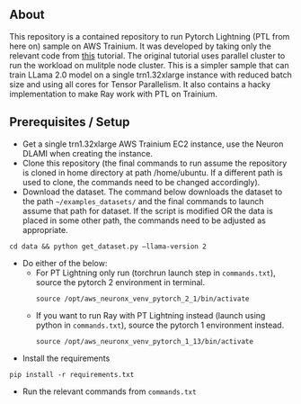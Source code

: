 ## About
This repository is a contained repository to run Pytorch Lightning (PTL from here on) sample on AWS Trainium. It was developed by taking only the relevant code from <a href=https://awsdocs-neuron.readthedocs-hosted.com/en/latest/libraries/neuronx-distributed/tutorials/training_llama2_tp_pp_ptl.html>this</a> tutorial. The original tutorial uses parallel cluster to run the workload on mulitple node cluster. This is a simpler sample that can train LLama 2.0 model on a single trn1.32xlarge instance with reduced batch size and using all cores for Tensor Parallelism.
It also contains a hacky implementation to make Ray work with PTL on Trainium.

## Prerequisites / Setup
- Get a single trn1.32xlarge AWS Trainium EC2 instance, use the Neuron DLAMI when creating the instance.
- Clone this repository (the final commands to run assume the repository is cloned in home directory at path /home/ubuntu. If a different path is used to clone, the commands need to be changed accordingly).
- Download the dataset. The command below downloads the dataset to the path ```~/examples_datasets/``` and the final commands to launch assume that path for dataset. If the script is modified OR the data is placed in some other path, the commands need to be adjusted as appropriate.
```
cd data && python get_dataset.py —llama-version 2
```
- Do either of the below:
  - For PT Lightning only run (torchrun launch step in ```commands.txt```), source the pytorch 2 environment in terminal.
    ```
    source /opt/aws_neuronx_venv_pytorch_2_1/bin/activate
    ```
  - If you want to run Ray with PT Lightning instead (launch using python in ```commands.txt```), source the pytorch 1 environment instead. 
    ```
    source /opt/aws_neuronx_venv_pytorch_1_13/bin/activate
    ```
- Install the requirements
```
pip install -r requirements.txt
```
- Run the relevant commands from ```commands.txt```

